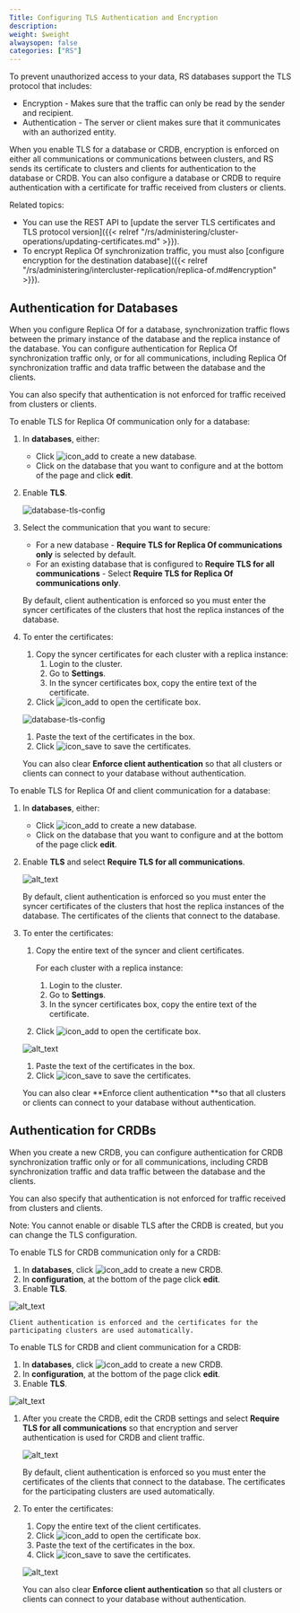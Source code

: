 ```yaml
---
Title: Configuring TLS Authentication and Encryption
description: 
weight: $weight
alwaysopen: false
categories: ["RS"]
---
```

To prevent unauthorized access to your data, RS databases support the TLS protocol that includes:

- Encryption - Makes sure that the traffic can only be read by the sender and recipient.
- Authentication - The server or client makes sure that it communicates with an authorized entity.

When you enable TLS for a database or CRDB, encryption is enforced on either all communications or communications between clusters, and RS sends its certificate to clusters and clients for authentication to the database or CRDB. You can also configure a database or CRDB to require authentication with a certificate for traffic received from clusters or clients.

Related topics:

- You can use the REST API to [update the server TLS certificates and TLS protocol version]({{< relref "/rs/administering/cluster-operations/updating-certificates.md" >}}).
- To encrypt Replica Of synchronization traffic, you must also [configure encryption for the destination database]({{< relref "/rs/administering/intercluster-replication/replica-of.md#encryption" >}}).

## Authentication for Databases

When you configure Replica Of for a database, synchronization traffic flows between the
primary instance of the database and the replica instance of the database. You can
configure authentication for Replica Of synchronization traffic only, or for all
communications, including Replica Of synchronization traffic and data traffic between
the database and the clients.

You can also specify that authentication is not enforced for traffic received from
clusters or clients.

To enable TLS for Replica Of communication only for a database:

1. In **databases**, either:
    - Click ![icon_add](/images/rs/icon_add.png "+") to create a new database.
    - Click on the database that you want to configure and at the bottom of the page
    and click **edit**.
1. Enable **TLS**.

    ![database-tls-config](/images/rs/database-tls-config.png "Database TLS Configuration")

1. Select the communication that you want to secure: 
    - For a new database - **Require TLS for Replica Of communications only** is
    selected by default.
    - For an existing database that is configured to **Require TLS for all
    communications** - Select **Require TLS for Replica Of communications only**.

    By default, client authentication is enforced so you must enter the syncer certificates of the clusters that host the replica instances of the database.

1. To enter the certificates:
    1. Copy the syncer certificates for each cluster with a replica instance:
        1. Login to the cluster.
        1. Go to **Settings**.
        1. In the syncer certificates box, copy the entire text of the certificate.
    1. Click ![icon_add](/images/rs/icon_add.png "+") to open the certificate box.

    ![database-tls-config](/images/rs/database-tls-config.png "Database TLS Configuration")

    1. Paste the text of the certificates in the box.
    1. Click ![icon_save](/images/rs/icon_save.png "Save")
    to save the certificates.

    You can also clear **Enforce client authentication** so that all clusters or
    clients can connect to your database without authentication.

To enable TLS for Replica Of and client communication for a database:

1. In **databases**, either:
    - Click ![icon_add](/images/rs/icon_add.png "+")
    to create a new database.
    - Click on the database that you want to configure and at the bottom of the
    page click **edit**.
1. Enable **TLS** and select **Require TLS for all communications**.

    ![alt_text](/images/TLS-Configuration6.png "image_tooltip")

    By default, client authentication is enforced so you must enter the syncer
    certificates of the clusters that host the replica instances of the database.
    The certificates of the clients that connect to the database.

1. To enter the certificates:
    1. Copy the entire text of the syncer and client certificates.

        For each cluster with a replica instance:

        1. Login to the cluster.
        1. Go to **Settings**.
        1. In the syncer certificates box, copy the entire text of the certificate.
    1. Click ![icon_add](/images/rs/icon_add.png "+")
    to open the certificate box.

    ![alt_text](/images/TLS-Configuration8.png "image_tooltip")

    1. Paste the text of the certificates in the box.
    1. Click ![icon_save](/images/rs/icon_save.png "Save")
    to save the certificates.

    You can also clear **Enforce client authentication **so that all clusters or clients can connect to your database without authentication.

## Authentication for CRDBs

When you create a new CRDB, you can configure authentication for CRDB synchronization traffic only or for all communications, including CRDB synchronization traffic and data traffic between the database and the clients.

You can also specify that authentication is not enforced for traffic received from clusters and clients.

Note: You cannot enable or disable TLS after the CRDB is created, but you can change the TLS configuration.

To enable TLS for CRDB communication only for a CRDB:

1. In **databases**, click ![icon_add](/images/rs/icon_add.png "+")
    to create a new CRDB.
1. In **configuration**, at the bottom of the page click **edit**.
1. Enable **TLS**.

![alt_text](/images/TLS-Configuration11.png "image_tooltip")

    Client authentication is enforced and the certificates for the participating clusters are used automatically.

To enable TLS for CRDB and client communication for a CRDB:

1. In **databases**, click ![icon_add](/images/rs/icon_add.png "+")
    to create a new CRDB.
1. In **configuration**, at the bottom of the page click **edit**.
1. Enable **TLS**.

![alt_text](/images/TLS-Configuration13.png "image_tooltip")

1. After you create the CRDB, edit the CRDB settings and select **Require TLS for all communications** so that encryption and server authentication is used for CRDB and client traffic.

    ![alt_text](/images/TLS-Configuration14.png "image_tooltip")

    By default, client authentication is enforced so you must enter the certificates of the clients that connect to the database. The certificates for the participating clusters are used automatically.

1. To enter the certificates:
    1. Copy the entire text of the client certificates.
    1. Click ![icon_add](/images/rs/icon_add.png "+")
    to open the certificate box.
    1. Paste the text of the certificates in the box.
    1. Click ![icon_save](/images/rs/icon_save.png "Save")
    to save the certificates.

    ![alt_text](/images/TLS-Configuration17.png "image_tooltip")

    You can also clear **Enforce client authentication** so that all clusters or clients can connect to your database without authentication.
